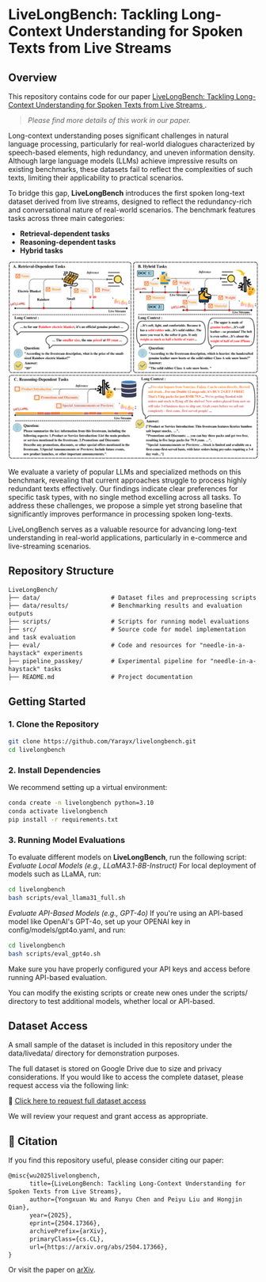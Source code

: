 # LiveLongBench: Tackling Long-Context Understanding for Spoken Texts from Live Streams

## Overview
This repository contains code for our paper [LiveLongBench: Tackling Long-Context Understanding for Spoken Texts from Live Streams
](https://arxiv.org/abs/2504.17366).  
> *Please find more details of this work in our paper.*

Long-context understanding poses significant challenges in natural language processing, particularly for real-world dialogues characterized by speech-based elements, high redundancy, and uneven information density. Although large language models (LLMs) achieve impressive results on existing benchmarks, these datasets fail to reflect the complexities of such texts, limiting their applicability to practical scenarios.

To bridge this gap, **LiveLongBench** introduces the first spoken long-text dataset derived from live streams, designed to reflect the redundancy-rich and conversational nature of real-world scenarios. The benchmark features tasks across three main categories:

- **Retrieval-dependent tasks**
- **Reasoning-dependent tasks**
- **Hybrid tasks**

![Benchmark Tasks](image/tasks.png)

We evaluate a variety of popular LLMs and specialized methods on this benchmark, revealing that current approaches struggle to process highly redundant texts effectively. Our findings indicate clear preferences for specific task types, with no single method excelling across all tasks. To address these challenges, we propose a simple yet strong baseline that significantly improves performance in processing spoken long-texts.

LiveLongBench serves as a valuable resource for advancing long-text understanding in real-world applications, particularly in e-commerce and live-streaming scenarios.

## Repository Structure
```
LiveLongBench/
├── data/                    # Dataset files and preprocessing scripts
├── data/results/            # Benchmarking results and evaluation outputs
├── scripts/                 # Scripts for running model evaluations
├── src/                     # Source code for model implementation and task evaluation
├── eval/                    # Code and resources for "needle-in-a-haystack" experiments
├── pipeline_passkey/        # Experimental pipeline for "needle-in-a-haystack" tasks
├── README.md                # Project documentation
```

## Getting Started
### 1. Clone the Repository
```bash
git clone https://github.com/Yarayx/livelongbench.git
cd livelongbench
```

### 2. Install Dependencies
We recommend setting up a virtual environment:
```bash
conda create -n livelongbench python=3.10
conda activate livelongbench
pip install -r requirements.txt
```

### 3. Running Model Evaluations
To evaluate different models on **LiveLongBench**, run the following script:
*Evaluate Local Models (e.g., LLaMA3.1-8B-Instruct)*
For local deployment of models such as LLaMA, run:
```bash
cd livelongbench
bash scripts/eval_llama31_full.sh
```
*Evaluate API-Based Models (e.g., GPT-4o)*
If you're using an API-based model like OpenAI's GPT-4o, set up your OPENAI key in config/models/gpt4o.yaml, and run:
```bash
cd livelongbench
bash scripts/eval_gpt4o.sh
```
Make sure you have properly configured your API keys and access before running API-based evaluation.

You can modify the existing scripts or create new ones under the scripts/ directory to test additional models, whether local or API-based.

## Dataset Access
A small sample of the dataset is included in this repository under the data/livedata/ directory for demonstration purposes.

The full dataset is stored on Google Drive due to size and privacy considerations.
If you would like to access the complete dataset, please request access via the following link:

🔗 [Click here to request full dataset access](https://drive.google.com/drive/folders/1aWDSOwfeVCNnUqP0ZLo0vsC5soCAlssN?usp=drive_link)

We will review your request and grant access as appropriate.

## 📖 Citation

If you find this repository useful, please consider citing our paper:
```
@misc{wu2025livelongbench,
      title={LiveLongBench: Tackling Long-Context Understanding for Spoken Texts from Live Streams}, 
      author={Yongxuan Wu and Runyu Chen and Peiyu Liu and Hongjin Qian},
      year={2025},
      eprint={2504.17366},
      archivePrefix={arXiv},
      primaryClass={cs.CL},
      url={https://arxiv.org/abs/2504.17366}, 
}
```
Or visit the paper on [arXiv](https://arxiv.org/abs/2504.17366).
